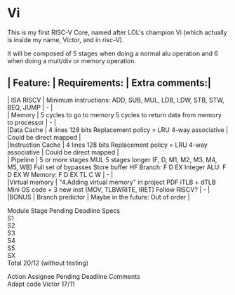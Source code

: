 # Vi
This is my first RISC-V Core, named after LOL's champion Vi (which actually is inside my name, Víctor, and in risc-V).

It will be composed of 5 stages when doing a normal alu operation and 6 when doing a mult/div or memory operation.

| Feature: | Requirements: | Extra comments:|																			
---------------------------------------------																									
| ISA RISCV	| Minimum instructions: ADD, SUB, MUL, LDB, LDW, STB, STW, BEQ, JUMP | - |																								
| Memory	| 5 cycles to go to memory	5 cycles to return data from memory to processor | - |																							
|Data Cache |	4 lines	128 bits	Replacement policy = LRU	4-way associative	|	Could be direct mapped |																		
|Instruction Cache	| 4 lines	128 bits	Replacement policy = LRU	4-way associative	|	Could be direct mapped |													
| Pipeline | 5 or more stages	MUL 5 stages longer (F, D, M1, M2, M3, M4, M5, WB)	Full set of bypasses	Store buffer	HF	Branch: F D EX	Integer ALU: F D EX W	Memory: F D EX TL C W | - |																			
|Virtual memory	| "4.Adding virtual memory" in project PDF	iTLB + dTLB	Mini OS code + 3 new inst (MOV, TLBWRITE, IRET)	Follow RISCV? | - |
|BONUS	| Branch predictor | Maybe in the future: Out of order |
																									
Module	Stage	Pending	Deadline	Specs																					
	S1																								
	S2																								
	S3																								
	S4																								
	S5																								
	SX																								
Total			20/12 (without testing)																						
																									
																									
Action	Assignee	Pending	Deadline	Comments																					
Adapt code	Víctor		17/11																						
																								
